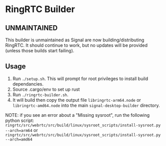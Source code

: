 # RingRTC Builder

## UNMAINTAINED
This builder is unmaintained as Signal are now building/distributing RingRTC.
It should continue to work, but no updates will be provided (unless those builds start failing).

## Usage
1. Run `./setup.sh`. This will prompt for root privileges to install build dependancies.
2. Source .cargo/env to set up rust
3. Run `./ringrtc-builder.sh`.
4. It will build then copy the output file `libringrtc-arm64.node` or `libringrtc-amd64.node` into the main `signal-desktop-builder` directory.

NOTE: if you see an error about a "Missing sysroot", run the following python script:
`ringrtc/src/webrtc/src/build/linux/sysroot_scripts/install-sysroot.py --arch=arm64`
or
`ringrtc/src/webrtc/src/build/linux/sysroot_scripts/install-sysroot.py --arch=amd64`
